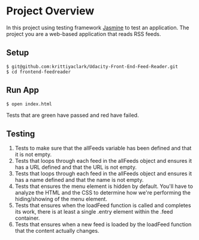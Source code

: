# Project Overview

In this project using testing framework [Jasmine](http://jasmine.github.io/) to test an application. The project you are a web-based application that reads RSS feeds.


## Setup

```
$ git@github.com:krittiyaclark/Udacity-Front-End-Feed-Reader.git
$ cd frontend-feedreader
```

## Run App

```
$ open index.html
```

Tests that are green have passed and red have failed.

## Testing

1. Tests to make sure that the allFeeds variable has been defined and that it is not empty.
2. Tests that loops through each feed in the allFeeds object and ensures it has a URL defined and that the URL is not empty.
3. Tests that loops through each feed in the allFeeds object and ensures it has a name defined and that the name is not empty.
4. Tests that ensures the menu element is hidden by default. You'll have to analyze the HTML and the CSS to determine how we're performing the hiding/showing of the menu element.
5. Tests that ensures when the loadFeed function is called and completes its work, there is at least a single .entry element within the .feed container.
6. Tests that ensures when a new feed is loaded by the loadFeed function that the content actually changes.

